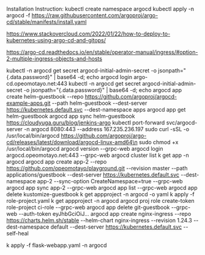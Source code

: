 Installation Instruction:
kubectl create namespace argocd
kubectl apply -n argocd -f https://raw.githubusercontent.com/argoproj/argo-cd/stable/manifests/install.yaml


https://www.stackovercloud.com/2022/01/22/how-to-deploy-to-kubernetes-using-argo-cd-and-gitops/

https://argo-cd.readthedocs.io/en/stable/operator-manual/ingress/#option-2-multiple-ingress-objects-and-hosts

kubectl -n argocd get secret argocd-initial-admin-secret -o jsonpath="{.data.password}" | base64 -d; echo
argocd login argo-cd.opeomotayo.net:443
kubectl -n argocd get secret argocd-initial-admin-secret -o jsonpath="{.data.password}" | base64 -d; echo
argocd app create helm-guestbook --repo https://github.com/argoproj/argocd-example-apps.git --path helm-guestbook --dest-server https://kubernetes.default.svc --dest-namespace apps
argocd app get helm-guestbook
argocd app sync helm-guestbook
https://cloudyuga.guru/blog/jenkins-argo
kubectl port-forward svc/argocd-server -n argocd 8080:443 --address 167.235.236.197
sudo curl -sSL -o /usr/local/bin/argocd https://github.com/argoproj/argo-cd/releases/latest/download/argocd-linux-amd64\n
sudo chmod +x /usr/local/bin/argocd
argocd version --grpc-web
argocd login argocd.opeomotayo.net:443 --grpc-web
argocd cluster list
k get app -n argocd
argocd app create app-2 --repo https://github.com/opeomotayo/playground.git --revision master --path applications/guestbook --dest-server https://kubernetes.default.svc --dest-namespace app-2 --sync-option CreateNamespace=true --grpc-web
argocd app sync app-2 --grpc-web
argocd app list --grpc-web
argocd app delete kustomize-guestbook
k get appproject -n argocd -o yaml
k apply -f role-project.yaml
k get appproject -n argocd
argocd proj role create-token role-project ci-role --grpc-web
argocd app delete git-guestbook --grpc-web --auth-token eyJhbGciOiJ...
argocd app create nginx-ingress --repo https://charts.helm.sh/stable --helm-chart nginx-ingress --revision 1.24.3 --dest-namespace default --dest-server https://kubernetes.default.svc --self-heal

k apply -f flask-webapp.yaml -n argocd 

